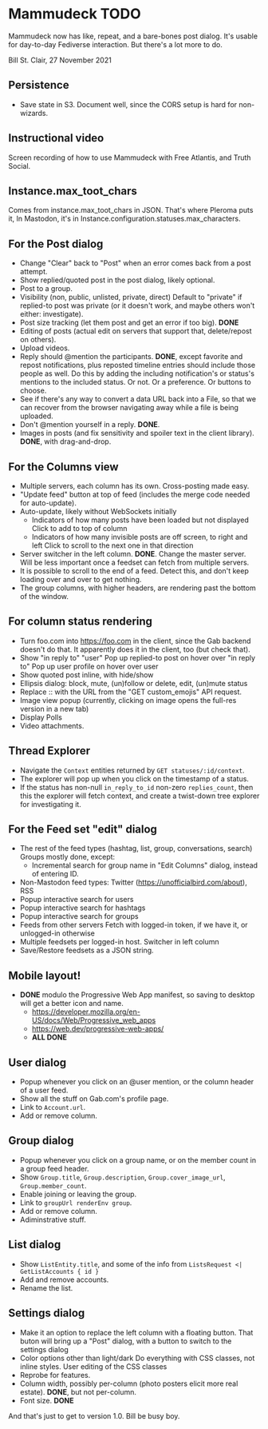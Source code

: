 # Mammudeck TODO

Mammudeck now has like, repeat, and a bare-bones post dialog. It's usable for day-to-day Fediverse interaction. But there's a lot more to do.

Bill St. Clair, 27 November 2021

## Persistence

* Save state in S3.
  Document well, since the CORS setup is hard for non-wizards.

## Instructional video

Screen recording of how to use Mammudeck with Free Atlantis, and Truth Social.

## Instance.max_toot_chars 

Comes from instance.max_toot_chars in JSON. That's where Pleroma puts it, In Mastodon, it's in Instance.configuration.statuses.max_characters.

## For the Post dialog

* Change "Clear" back to "Post" when an error comes back from a post attempt.
* Show replied/quoted post in the post dialog, likely optional.
* Post to a group.
* Visibility (non, public, unlisted, private, direct)
  Default to "private" if replied-to post was private (or it doesn't work,
  and maybe others won't either: investigate).
* Post size tracking (let them post and get an error if too big).
  **DONE**
* Editing of posts
  (actual edit on servers that support that, delete/repost on others).
* Upload videos.
* Reply should @mention the participants.
  **DONE**, except favorite and repost notifications, plus
  reposted timeline entries should include those people as well.
  Do this by adding the including notification's or status's 
  mentions to the included status.
  Or not. Or a preference. Or buttons to choose.
* See if there's any way to convert a data URL back into a File,
  so that we can recover from the browser navigating away while a
  file is being uploaded.
* Don't @mention yourself in a reply.
  **DONE**.
* Images in posts (and fix sensitivity and spoiler text in the client library).
  **DONE**, with drag-and-drop.

## For the Columns view

* Multiple servers, each column has its own.
  Cross-posting made easy.
* "Update feed" button at top of feed (includes the merge code needed
  for auto-update).
* Auto-update, likely without WebSockets initially
  * Indicators of how many posts have been loaded but not displayed
    Click to add to top of column
  * Indicators of how many invisible posts are off screen, to right and left
    Click to scroll to the next one in that direction
* Server switcher in the left column.
  **DONE**.
  Change the master server.
  Will be less important once a feedset can fetch from multiple servers.
* It is possible to scroll to the end of a feed.
  Detect this, and don't keep loading over and over to get nothing.
* The group columns, with higher headers, are rendering past the bottom
  of the window.

## For column status rendering

* Turn foo.com into https://foo.com in the client, since the Gab backend
  doesn't do that. It apparently does it in the client, too (but check that).
* Show "in reply to" "user"
  Pop up replied-to post on hover over "in reply to"
  Pop up user profile on hover over user
* Show quoted post inline, with hide/show
* Ellipsis dialog: block, mute, (un)follow or delete, edit, (un)mute status
* Replace :<emoji>: with the URL from the "GET custom_emojis" API request.
* Image view popup (currently, clicking on image opens the full-res version in a new tab)
* Display Polls
* Video attachments.

## Thread Explorer

* Navigate the `Context` entities returned by `GET statuses/:id/context`.
* The explorer will pop up when you click on the timestamp of a status.
* If the status has non-null `in_reply_to_id` non-zero
  `replies_count`, then this the explorer will fetch context,
  and create a twist-down tree explorer for investigating it.
  
## For the Feed set "edit" dialog

* The rest of the feed types (hashtag, list, group, conversations, search)
  Groups mostly done, except:
  * Incremental search for group name in "Edit Columns" dialog,
    instead of entering ID.
* Non-Mastodon feed types: Twitter (https://unofficialbird.com/about), RSS
* Popup interactive search for users
* Popup interactive search for hashtags
* Popup interactive search for groups
* Feeds from other servers
  Fetch with logged-in token, if we have it, or unlogged-in otherwise
* Multiple feedsets per logged-in host.
  Switcher in left column
* Save/Restore feedsets as a JSON string.

## Mobile layout!

* **DONE** modulo the Progressive Web App manifest, so saving to desktop will
  get a better icon and name.
  * https://developer.mozilla.org/en-US/docs/Web/Progressive_web_apps
  * https://web.dev/progressive-web-apps/
  * **ALL DONE**

## User dialog

* Popup whenever you click on an @user mention, or the column header of a user feed.
* Show all the stuff on Gab.com's profile page.
* Link to `Account.url`.
* Add or remove column.

## Group dialog

* Popup whenever you click on a group name, or on the member count in a
  group feed header.
* Show `Group.title`, `Group.description`, `Group.cover_image_url`, `Group.member_count`.
* Enable joining or leaving the group.
* Link to `groupUrl renderEnv group`.
* Add or remove column.
* Adiminstrative stuff.

## List dialog

* Show `ListEntity.title`, and some of the info from `ListsRequest <| GetListAccounts { id }`
* Add and remove accounts.
* Rename the list.

## Settings dialog

* Make it an option to replace the left column with a floating button.
  That buton will bring up a "Post" dialog, with a button to switch to
  the settings dialog
* Color options other than light/dark
  Do everything with CSS classes, not inline styles.
  User editing of the CSS classes
* Reprobe for features.
* Column width, possibly per-column (photo posters elicit more real estate).
  **DONE**, but not per-column.
* Font size.
  **DONE**

And that's just to get to version 1.0. Bill be busy boy.
